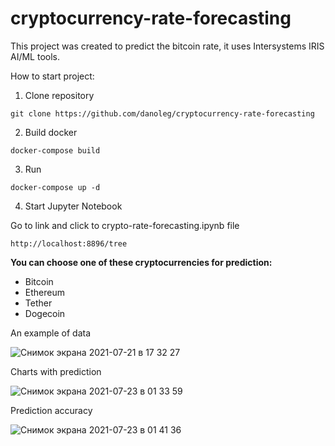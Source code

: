 # cryptocurrency-rate-forecasting

This project was created to predict the bitcoin rate, it uses Intersystems IRIS AI/ML tools.

How to start project:

1) Clone repository

```
git clone https://github.com/danoleg/cryptocurrency-rate-forecasting
```

2) Build docker

```
docker-compose build
```

3) Run

```
docker-compose up -d
```

4) Start Jupyter Notebook

Go to link and click to crypto-rate-forecasting.ipynb file

```
http://localhost:8896/tree

```


**You can choose one of these cryptocurrencies for prediction:**
- Bitcoin
- Ethereum
- Tether
- Dogecoin

An example of data

![Снимок экрана 2021-07-21 в 17 32 27](https://user-images.githubusercontent.com/31770269/126506639-27409bc3-1e58-48db-acec-03706183ee88.png)


Charts with prediction

![Снимок экрана 2021-07-23 в 01 33 59](https://user-images.githubusercontent.com/31770269/126718066-0aceccc3-bf6f-4c5c-9d10-e4676f2f45e8.png)


Prediction accuracy

![Снимок экрана 2021-07-23 в 01 41 36](https://user-images.githubusercontent.com/31770269/126718190-5596bf1a-5126-4e41-a12f-76ca4e6faad1.png)


